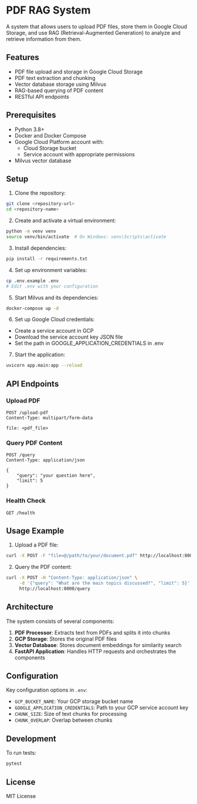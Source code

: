 # PDF RAG System

A system that allows users to upload PDF files, store them in Google Cloud Storage, and use RAG (Retrieval-Augmented Generation) to analyze and retrieve information from them.

## Features

- PDF file upload and storage in Google Cloud Storage
- PDF text extraction and chunking
- Vector database storage using Milvus
- RAG-based querying of PDF content
- RESTful API endpoints

## Prerequisites

- Python 3.8+
- Docker and Docker Compose
- Google Cloud Platform account with:
  - Cloud Storage bucket
  - Service account with appropriate permissions
- Milvus vector database

## Setup

1. Clone the repository:
```bash
git clone <repository-url>
cd <repository-name>
```

2. Create and activate a virtual environment:
```bash
python -m venv venv
source venv/bin/activate  # On Windows: venv\Scripts\activate
```

3. Install dependencies:
```bash
pip install -r requirements.txt
```

4. Set up environment variables:
```bash
cp .env.example .env
# Edit .env with your configuration
```

5. Start Milvus and its dependencies:
```bash
docker-compose up -d
```

6. Set up Google Cloud credentials:
- Create a service account in GCP
- Download the service account key JSON file
- Set the path in GOOGLE_APPLICATION_CREDENTIALS in .env

7. Start the application:
```bash
uvicorn app.main:app --reload
```

## API Endpoints

### Upload PDF
```http
POST /upload-pdf
Content-Type: multipart/form-data

file: <pdf_file>
```

### Query PDF Content
```http
POST /query
Content-Type: application/json

{
    "query": "your question here",
    "limit": 5
}
```

### Health Check
```http
GET /health
```

## Usage Example

1. Upload a PDF file:
```bash
curl -X POST -F "file=@/path/to/your/document.pdf" http://localhost:8000/upload-pdf
```

2. Query the PDF content:
```bash
curl -X POST -H "Content-Type: application/json" \
     -d '{"query": "What are the main topics discussed?", "limit": 5}' \
     http://localhost:8000/query
```

## Architecture

The system consists of several components:

1. **PDF Processor**: Extracts text from PDFs and splits it into chunks
2. **GCP Storage**: Stores the original PDF files
3. **Vector Database**: Stores document embeddings for similarity search
4. **FastAPI Application**: Handles HTTP requests and orchestrates the components

## Configuration

Key configuration options in `.env`:

- `GCP_BUCKET_NAME`: Your GCP storage bucket name
- `GOOGLE_APPLICATION_CREDENTIALS`: Path to your GCP service account key
- `CHUNK_SIZE`: Size of text chunks for processing
- `CHUNK_OVERLAP`: Overlap between chunks

## Development

To run tests:
```bash
pytest
```

## License

MIT License
